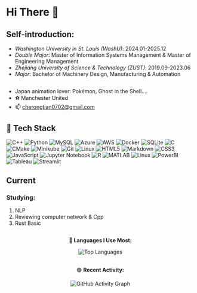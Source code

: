 # Hi There 👋
## Self-introduction:
- *Washington University in St. Louis (WashU)*: 2024.01-2025.12
- *Double Major*: Master of Information Systems Management & Master of Engineering Management
- *Zhejiang University of Science & Technology (ZUST)*: 2019.09-2023.06
- *Major*: Bachelor of Machinery Design, Manufacturing & Automation
##
- Japan animation lover: Pokémon, Ghost in the Shell....
- ⚽️ Manchester United
- 📫 cherongtian0702@gmail.com

## 🧰 Tech Stack
![C++](https://img.shields.io/badge/C++-00599C?logo=c%2b%2b&logoColor=white)
![Python](https://img.shields.io/badge/Python-3776AB?logo=python&logoColor=white)
![MySQL](https://img.shields.io/badge/MySQL-4479A1?logo=mysql&logoColor=white)
![Azure](https://img.shields.io/badge/Azure-0078D4?logo=microsoftazure&logoColor=white)
![AWS](https://img.shields.io/badge/AWS-232F3E?logo=amazonaws&logoColor=white)
![Docker](https://img.shields.io/badge/Docker-2496ED?logo=docker&logoColor=white)
![SQLite](https://img.shields.io/badge/SQLite-07405E?logo=sqlite&logoColor=white)
![C](https://img.shields.io/badge/C-00599C?logo=c&logoColor=white)
![CMake](https://img.shields.io/badge/CMake-064F8C?logo=cmake&logoColor=white)
![Minikube](https://img.shields.io/badge/Minikube-326CE5?logo=kubernetes&logoColor=white)
![Git](https://img.shields.io/badge/Git-F05032?logo=git&logoColor=white)
![Linux](https://img.shields.io/badge/Linux-FCC624?logo=linux&logoColor=black)
![HTML5](https://img.shields.io/badge/HTML5-E34F26?logo=html5&logoColor=white)
![Markdown](https://img.shields.io/badge/Markdown-000000?logo=markdown&logoColor=white)
![CSS3](https://img.shields.io/badge/CSS3-1572B6?logo=css3&logoColor=white)
![JavaScript](https://img.shields.io/badge/JavaScript-F7DF1E?logo=javascript&logoColor=black)
![Jupyter Notebook](https://img.shields.io/badge/Jupyter-FA0F00?logo=jupyter&logoColor=white)
![R](https://img.shields.io/badge/R-276DC3?logo=r&logoColor=white)
![MATLAB](https://img.shields.io/badge/MATLAB-0076A8?logo=mathworks&logoColor=white)
![Linux](https://img.shields.io/badge/Linux-FCC624?logo=linux&logoColor=black)
![PowerBI](https://img.shields.io/badge/PowerBI-F2C811?logo=powerbi&logoColor=black)
![Tableau](https://img.shields.io/badge/Tableau-E97627?logo=tableau&logoColor=white)
![Streamlit](https://img.shields.io/badge/Streamlit-FF4B4B?logo=streamlit&logoColor=white)

## Current
### Studying:
1. NLP
2. Reviewing computer network & Cpp
3. Rust Basic

## 
  <div align="center">
    🔴 <b>Languages I Use Most: </b>
  </div>

<p align="center">
  <img src="https://github-readme-stats.vercel.app/api/top-langs/?username=CheRongtian&layout=compact&langs_count=8&theme=radical" alt="Top Languages"/>
</p>

## 
  <div align="center">
    🟢 <b>Recent Activity:</b>
  </div>

<p align="center">
  <img src="https://github-readme-activity-graph.vercel.app/graph?username=CheRongtian&theme=react" alt="GitHub Activity Graph"/>
</p>
